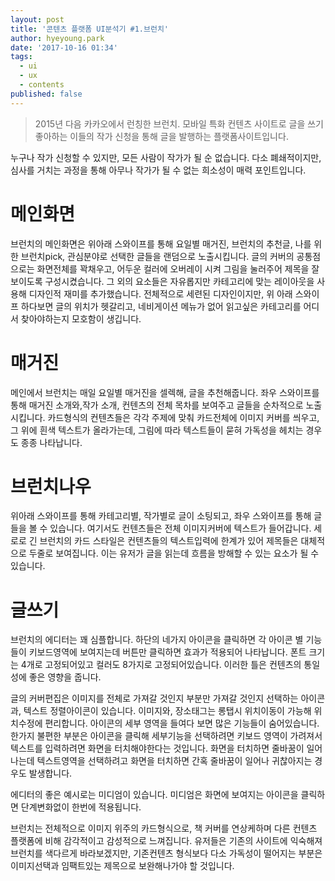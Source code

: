 ```yaml
---
layout: post
title: '콘텐츠 플랫폼 UI분석기 #1.브런치'
author: hyeyoung.park
date: '2017-10-16 01:34'
tags:
  - ui
  - ux
  - contents
published: false
---
```


> 2015년 다음 카카오에서 런칭한 브런치.
> 모바일 특화 컨텐츠 사이트로 글을 쓰기 좋아하는 이들의 작가 신청을 통해 글을 발행하는 플랫폼사이트입니다.

누구나 작가 신청할 수 있지만, 모든 사람이 작가가 될 순 없습니다.
다소 폐쇄적이지만, 심사를 거치는 과정을 통해 아무나 작가가 될 수 없는 희소성이 매력 포인트입니다.

# 메인화면
브런치의 메인화면은 위아래 스와이프를 통해 요일별 매거진, 브런치의 추천글, 나를 위한 브런치pick, 관심분야로 선택한 글들을 랜덤으로 노출시킵니다. 글의 커버의 공통점으로는 화면전체를 꽉채우고, 어두운 컬러에 오버레이 시켜 그림을 눌러주어 제목을 잘 보이도록 구성시켰습니다. 그 외의 요소들은 자유롭지만 카테고리에 맞는 레이아웃을 사용해 디자인적 재미를 추가했습니다.
전체적으로 세련된 디자인이지만, 위 아래 스와이프 하다보면 글의 위치가 헷갈리고, 네비게이션 메뉴가 없어 읽고싶은 카테고리를 어디서 찾아야하는지 모호함이 생깁니다.

# 매거진
메인에서 브런치는 매일 요일별 매거진을 셀렉해, 글을 추천해줍니다. 좌우 스와이프를 통해 매거진 소개와,작가 소개, 컨텐츠의 전체 목차를 보여주고 글들을 순차적으로 노출시킵니다. 카드형식의 컨텐츠들은 각각 주제에 맞춰 카드전체에 이미지 커버를 씌우고, 그 위에 흰색 텍스트가 올라가는데, 그림에 따라 텍스트들이 묻혀 가독성을 헤치는 경우도 종종 나타납니다.

# 브런치나우
위아래 스와이프를 통해 카테고리별, 작가별로 글이 소팅되고, 좌우 스와이프를 통해 글들을 볼 수 있습니다. 여기서도 컨텐츠들은 전체 이미지커버에 텍스트가 들어갑니다. 세로로 긴 브런치의 카드 스타일은 컨텐츠들의 텍스트입력에 한계가 있어 제목들은 대체적으로 두줄로 보여집니다. 이는 유저가 글을 읽는데 흐름을 방해할 수 있는 요소가 될 수 있습니다.

# 글쓰기
브런치의 에디터는 꽤 심플합니다. 하단의 네가지 아이콘을 클릭하면 각 아이콘 별 기능들이 키보드영역에 보여지는데 버튼만 클릭하면 효과가 적용되어 나타납니다. 폰트 크기는 4개로 고정되어있고 컬러도 8가지로 고정되어있습니다. 이러한 틀은 컨텐츠의 통일성에 좋은 영향을 줍니다.


글의 커버편집은 이미지를 전체로 가져갈 것인지 부분만 가져갈 것인지 선택하는 아이콘과, 텍스트 정렬아이콘이 있습니다.
이미지와, 장소태그는 롱탭시 위치이동이 가능해 위치수정에 편리합니다. 아이콘의 세부 영역을 들여다 보면 많은 기능들이 숨어있습니다. 한가지 불편한 부분은 아이콘을 클릭해 세부기능을 선택하려면 키보드 영역이 가려져서 텍스트를 입력하려면 화면을 터치해야한다는 것입니다. 화면을 터치하면 줄바꿈이 일어나는데 텍스트영역을 선택하려고 화면을 터치하면 간혹 줄바꿈이 일어나 귀찮아지는 경우도 발생합니다.

에디터의 좋은 예시로는 미디엄이 있습니다. 미디엄은 화면에 보여지는 아이콘을 클릭하면 단계변화없이 한번에 적용됩니다.

브런치는 전체적으로 이미지 위주의 카드형식으로, 책 커버를 연상케하며 다른 컨텐츠 플랫폼에 비해 감각적이고 감성적으로 느껴집니다. 유저들은 기존의 사이트에 익숙해져 브런치를 색다르게 바라보겠지만, 기존컨텐츠 형식보다 다소 가독성이 떨어지는 부분은 이미지선택과 임팩트있는 제목으로 보완해나가야 할 것입니다.
